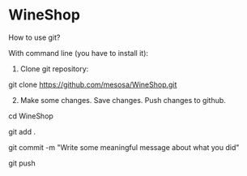 WineShop
========
How to use git?

With command line (you have to install it):

1) Clone git repository: 

git clone https://github.com/mesosa/WineShop.git

2) Make some changes. Save changes. Push changes to github.

cd WineShop

git add .

git commit -m "Write some meaningful message about what you did"

git push
